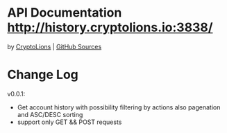 # API Documentation http://history.cryptolions.io:3838/ 
  
by <a href="http://CryptoLions.io">CryptoLions</a> | <a href="https://github.com/CryptoLions/EOS-mongo-history-API">GitHub Sources </a>  

  
# Change Log  
  
v0.0.1:  
- Get account history with possibility filtering by actions also pagenation and ASC/DESC sorting  
- support only GET && POST requests  

